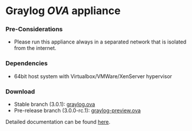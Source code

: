 Graylog *OVA* appliance
=======================

### Pre-Considerations

  * Please run this appliance always in a separated network that is isolated from the internet.

### Dependencies

  * 64bit host system with Virtualbox/VMWare/XenServer hypervisor

### Download

  * Stable branch (3.0.1): [graylog.ova](https://packages.graylog2.org/releases/graylog-omnibus/ova/graylog-3.0.1-2.ova)
  * Pre-release branch (3.0.0-rc.1): [graylog-preview.ova](https://packages.graylog2.org/releases/graylog-omnibus/ova/graylog-pre-3.0.0-10.rc.1.ova)

Detailed documentation can be found [here](http://docs.graylog.org/en/latest/pages/installation/virtual_machine_appliances.html).
